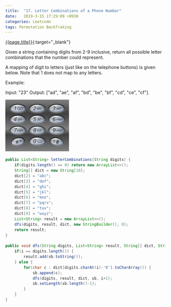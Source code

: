 ```yaml
---
title:  "17. Letter Combinations of a Phone Number"
date:   2019-3-15 17:29:09 +0930
categories: Leetcode
tags: Permutation BackTraking
---
```


[{{page.title}}](https://leetcode.com/problems/letter-combinations-of-a-phone-number/){:target="_blank"}

Given a string containing digits from 2-9 inclusive, return all possible letter combinations that the number could represent.

A mapping of digit to letters (just like on the telephone buttons) is given below. Note that 1 does not map to any letters.

Example:

Input: "23"
Output: ["ad", "ae", "af", "bd", "be", "bf", "cd", "ce", "cf"].

![kdf](/img/posts/letter_combinations_of_a_phone_number.png)

```java
public List<String> letterCombinations(String digits) {
    if(digits.length() == 0) return new ArrayList<>();
    String[] dict = new String[10];
    dict[2] = "abc";
    dict[3] = "def";
    dict[4] = "ghi";
    dict[5] = "jkl";
    dict[6] = "mno";
    dict[7] = "pqrs";
    dict[8] = "tuv";
    dict[9] = "wxyz";
    List<String> result = new ArrayList<>();
    dfs(digits, result, dict, new StringBuilder(), 0);
    return result;
}

public void dfs(String digits, List<String> result, String[] dict, StringBuilder sb, int i) {
    if(i == digits.length()) {
        result.add(sb.toString());
    } else {
        for(char c : dict[digits.charAt(i)-'0'].toCharArray()) {
            sb.append(c);
            dfs(digits, result, dict, sb, i+1);
            sb.setLength(sb.length()-1);
        }
    }
}
```
